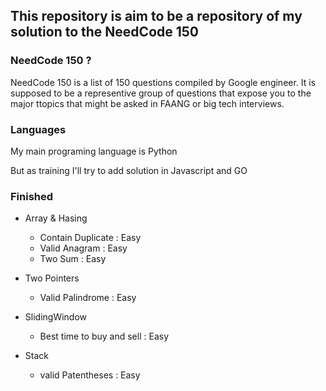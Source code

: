## This repository is aim to be a repository of my solution to the NeedCode 150

### NeedCode 150 ?

NeedCode 150 is a list of 150 questions compiled by Google engineer. It is supposed to be a
representive group of questions that expose you to the major ttopics that might be asked in FAANG
or big tech interviews.

### Languages

My main programing language is Python

But as training I'll try to add solution in Javascript and GO

### Finished

- Array & Hasing

  - Contain Duplicate : Easy
  - Valid Anagram : Easy
  - Two Sum : Easy

- Two Pointers

  - Valid Palindrome : Easy

- SlidingWindow

  - Best time to buy and sell : Easy

- Stack
  - valid Patentheses : Easy
